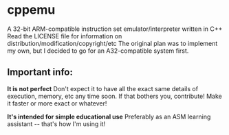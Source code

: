 # cppemu
A 32-bit ARM-compatible instruction set emulator/interpreter written in C++
Read the LICENSE file for information on distribution/modification/copyright/etc
The original plan was to implement my own, but I decided to go for an A32-compatible system first.

## Important info:

**It is not perfect**
Don't expect it to have all the exact same details of execution, memory, etc any time soon.
If that bothers you, contribute! Make it faster or more exact or whatever!

**It's intended for simple educational use**
Preferably as an ASM learning assistant -- that's how I'm using it!
